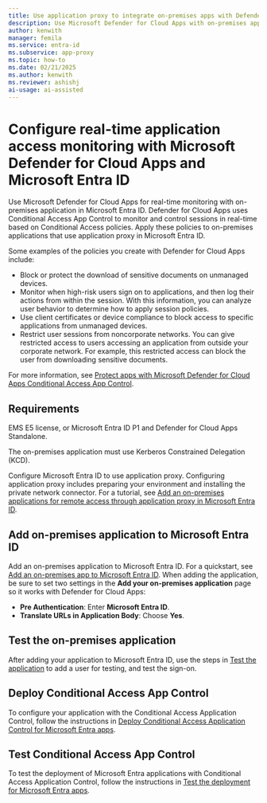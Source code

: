 ```yaml
---
title: Use application proxy to integrate on-premises apps with Defender for Cloud Apps
description: Use Microsoft Defender for Cloud Apps with on-premises applications in Microsoft Entra ID. Use the Defender for Cloud Apps Conditional Access App Control to monitor and control sessions in real-time based on Conditional Access policies. You apply these policies to on-premises applications that use application proxy in Microsoft Entra ID.
author: kenwith
manager: femila
ms.service: entra-id
ms.subservice: app-proxy
ms.topic: how-to
ms.date: 02/21/2025
ms.author: kenwith
ms.reviewer: ashishj
ai-usage: ai-assisted
---
```


# Configure real-time application access monitoring with Microsoft Defender for Cloud Apps and Microsoft Entra ID
Use Microsoft Defender for Cloud Apps for real-time monitoring with on-premises application in Microsoft Entra ID. Defender for Cloud Apps uses Conditional Access App Control to monitor and control sessions in real-time based on Conditional Access policies. Apply these policies to on-premises applications that use application proxy in Microsoft Entra ID.

Some examples of the policies you create with Defender for Cloud Apps include:

- Block or protect the download of sensitive documents on unmanaged devices.
- Monitor when high-risk users sign on to applications, and then log their actions from within the session. With this information, you can analyze user behavior to determine how to apply session policies.
- Use client certificates or device compliance to block access to specific applications from unmanaged devices.
- Restrict user sessions from noncorporate networks. You can give restricted access to users accessing an application from outside your corporate network. For example, this restricted access can block the user from downloading sensitive documents.

For more information, see [Protect apps with Microsoft Defender for Cloud Apps Conditional Access App Control](/defender-cloud-apps/proxy-intro-aad).

## Requirements

EMS E5 license, or Microsoft Entra ID P1 and Defender for Cloud Apps Standalone.

The on-premises application must use Kerberos Constrained Delegation (KCD).

Configure Microsoft Entra ID to use application proxy. Configuring application proxy includes preparing your environment and installing the private network connector. For a tutorial, see [Add an on-premises applications for remote access through application proxy in Microsoft Entra ID](~/identity/app-proxy/application-proxy-add-on-premises-application.md). 

<a name='add-on-premises-application-to-azure-ad'></a>

## Add on-premises application to Microsoft Entra ID

Add an on-premises application to Microsoft Entra ID. For a quickstart, see [Add an on-premises app to Microsoft Entra ID](~/identity/app-proxy/application-proxy-add-on-premises-application.md). When adding the application, be sure to set two settings in the **Add your on-premises application** page so it works with Defender for Cloud Apps:

- **Pre Authentication**: Enter **Microsoft Entra ID**.
- **Translate URLs in Application Body**: Choose **Yes**.

## Test the on-premises application

After adding your application to Microsoft Entra ID, use the steps in [Test the application](~/identity/app-proxy/application-proxy-add-on-premises-application.md#test-the-application) to add a user for testing, and test the sign-on. 

## Deploy Conditional Access App Control

To configure your application with the Conditional Access Application Control, follow the instructions in [Deploy Conditional Access Application Control for Microsoft Entra apps](/defender-cloud-apps/proxy-deployment-aad).


## Test Conditional Access App Control

To test the deployment of Microsoft Entra applications with Conditional Access Application Control, follow the instructions in [Test the deployment for Microsoft Entra apps](/defender-cloud-apps/proxy-deployment-aad).
